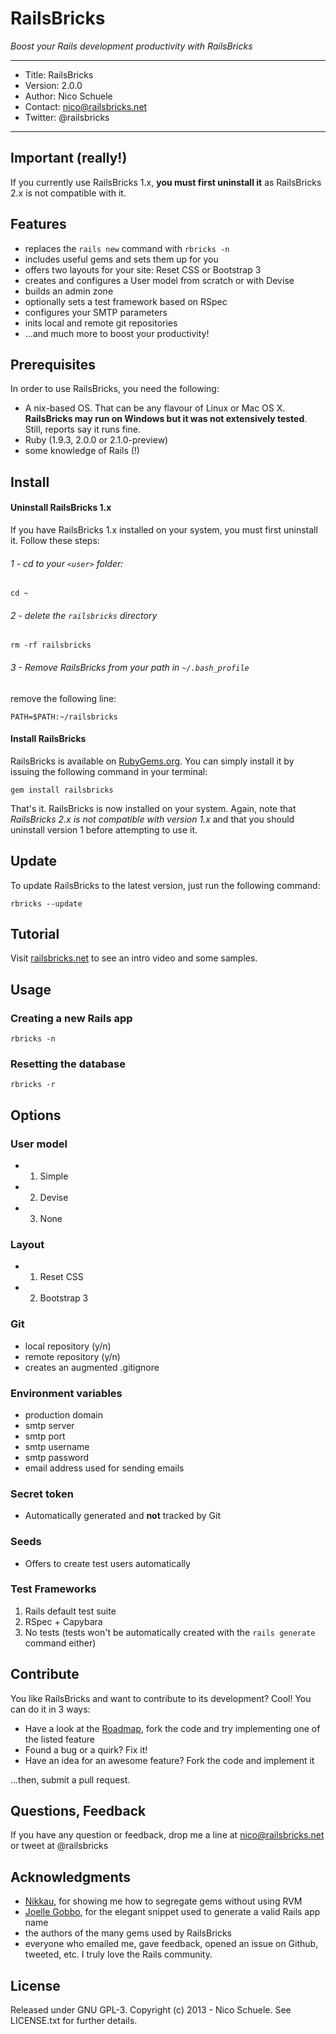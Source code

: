 # RailsBricks

_Boost your Rails development productivity with RailsBricks_

---
- Title: RailsBricks
- Version: 2.0.0
- Author: Nico Schuele
- Contact: nico@railsbricks.net
- Twitter: @railsbricks

---


## Important (really!)

If you currently use RailsBricks 1.x, **you must first uninstall it** as RailsBricks 2.x is not compatible with it.

## Features

- replaces the `rails new` command with `rbricks -n`
- includes useful gems and sets them up for you
- offers two layouts for your site: Reset CSS or Bootstrap 3
- creates and configures a User model from scratch or with Devise
- builds an admin zone
- optionally sets a test framework based on RSpec
- configures your SMTP parameters
- inits local and remote git repositories
- ...and much more to boost your productivity!

## Prerequisites

In order to use RailsBricks, you need the following:

- A nix-based OS. That can be any flavour of Linux or Mac OS X. **RailsBricks may run on Windows but it was not extensively tested**. Still, reports say it runs fine.
- Ruby (1.9.3, 2.0.0 or 2.1.0-preview)
- some knowledge of Rails (!)

## Install

#### Uninstall RailsBricks 1.x

If you have RailsBricks 1.x installed on your system, you must first uninstall it. Follow these steps:

###### 1 - cd to your `<user>` folder:

```
cd ~
```

###### 2 - delete the `railsbricks` directory

```
rm -rf railsbricks
```

###### 3 - Remove RailsBricks from your path in `~/.bash_profile`

remove the following line:

```
PATH=$PATH:~/railsbricks
```

#### Install RailsBricks

RailsBricks is available on [RubyGems.org](http://www.rubygems.org). You can simply install it by issuing the following command in your terminal:

```
gem install railsbricks
```

That's it. RailsBricks is now installed on your system. Again, note that *RailsBricks 2.x is not compatible with version 1.x* and that you should uninstall version 1 before attempting to use it.

## Update

To update RailsBricks to the latest version, just run the following command:

```
rbricks --update
```


## Tutorial

Visit [railsbricks.net](http://www.railsbricks.net) to see an intro video and some samples.

## Usage


### Creating a new Rails app

```
rbricks -n
```

### Resetting the database

```
rbricks -r
```

## Options

### User model

- 1) Simple
- 2) Devise
- 3) None

### Layout

- 1) Reset CSS
- 2) Bootstrap 3

### Git

- local repository (y/n)
- remote repository (y/n)
- creates an augmented .gitignore

### Environment variables

- production domain
- smtp server
- smtp port
- smtp username
- smtp password
- email address used for sending emails

### Secret token

- Automatically generated and **not** tracked by Git

### Seeds

- Offers to create test users automatically

### Test Frameworks

1) Rails default test suite
2) RSpec + Capybara
3) No tests (tests won't be automatically created with the `rails generate` command either)

## Contribute

You like RailsBricks and want to contribute to its development? Cool! You can do it in 3 ways:

- Have a look at the [Roadmap](http://www.railsbricks.net/roadmap), fork the code and try implementing one of the listed feature
- Found a bug or a quirk? Fix it!
- Have an idea for an awesome feature? Fork the code and implement it

...then, submit a pull request.

## Questions, Feedback
If you have any question or feedback, drop me a line at nico@railsbricks.net or tweet at @railsbricks

## Acknowledgments

- [Nikkau](https://github.com/Nikkau), for showing me how to segregate gems without using RVM
- [Joelle Gobbo](http://ch.linkedin.com/pub/joelle-gobbo/32/4b5/a9b), for the elegant snippet used to generate a valid Rails app name
- the authors of the many gems used by RailsBricks
- everyone who emailed me, gave feedback, opened an issue on Github, tweeted, etc. I truly love the Rails community.

## License
Released under GNU GPL-3. Copyright (c) 2013 - Nico Schuele. See LICENSE.txt for further details.